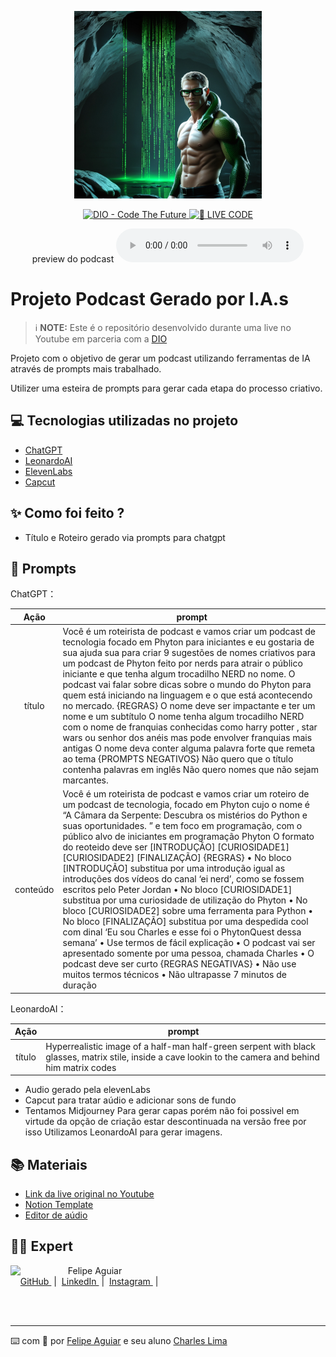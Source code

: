 <p align="center">
<img 
    src="./assets/CharlesCapaByLeonardo_hybrid_creature.jpg"
    width="300"
/>
</p>

<p align="center">
<a href="https://dio.me/">
    <img 
        src="https://img.shields.io/badge/DIO-Code_The_Future-28DA77?logo=youtube" 
        alt="DIO - Code The Future">
</a>
<a href="https://dio.me/">
<img 
    src="https://img.shields.io/badge/🔴_LIVE_CODE-FF5E72" 
    alt="🔴 LIVE CODE">
</a>
</p>

<p align="center">
    preview do podcast

<audio controls>
  <source src="https://drive.google.com/file/d/1bR_Of4UM712BjnWaR_UPQC7oC3QARI-K/view?usp=drive_link" type="audio/mpeg">
  Seu navegador não suporta o elemento de áudio.
</audio>


# Projeto Podcast Gerado por I.A.s


 > ℹ️ **NOTE:** Este é o repositório desenvolvido durante uma live no Youtube em parceria com a [DIO](https://dio.me)

Projeto com o objetivo de gerar um podcast utilizando ferramentas de IA através de prompts mais trabalhado.

Utilizer uma esteira de prompts para gerar cada etapa do processo criativo.

## 💻 Tecnologias utilizadas no projeto

- [ChatGPT](https://chat.openai.com/) 
- [LeonardoAI](https://app.leonardo.ai/)
- [ElevenLabs](https://beta.elevenlabs.io/)
- [Capcut](https://www.capcut.com/pt-br/)

## ✨ Como foi feito ?

- Título e Roteiro gerado via prompts para chatgpt
## 🧠 Prompts


ChatGPT：

|   Ação   | prompt                                                                                                                                                                                                                                                                         |
| :------: | ------------------------------------------------------------------------------------------------------------------------------------------------------------------------------------------------------------------------------------------------------------------------------ |
|  título  | Você é um roteirista de podcast e vamos criar um podcast de tecnologia focado em Phyton para iniciantes e eu gostaria de sua ajuda sua para criar 9 sugestões de nomes criativos para um podcast de Phyton feito por nerds para atrair o público iniciante e que tenha algum trocadilho NERD no nome. O podcast vai falar sobre dicas sobre o mundo do Phyton para quem está iniciando na linguagem e o que está acontecendo no mercado. {REGRAS} O nome deve ser impactante e ter um nome e um subtítulo O nome tenha algum trocadilho NERD com o nome de franquias conhecidas como harry potter , star wars ou senhor dos anéis mas pode envolver franquias mais antigas O nome deva conter alguma palavra forte que remeta ao tema {PROMPTS NEGATIVOS} Não quero que o título contenha palavras em inglês  Não quero nomes que não sejam marcantes. |
| conteúdo | Você é um roteirista de podcast e vamos criar um roteiro de um podcast de tecnologia, focado em Phyton cujo o nome é “A Câmara da Serpente: Descubra os mistérios do Python e suas oportunidades. ” e tem foco em programação, com o público alvo de iniciantes em programação Phyton O formato do reoteido deve ser [INTRODUÇÃO] [CURIOSIDADE1] [CURIOSIDADE2] [FINALIZAÇÃO] {REGRAS} •	No bloco [INTRODUÇÃO] substitua por uma introdução igual as introduções dos vídeos do canal ‘ei nerd’, como se fossem escritos pelo Peter Jordan •	No bloco [CURIOSIDADE1] substitua por uma curiosidade de utilização do Phyton •	No bloco [CURIOSIDADE2] sobre uma ferramenta para Python •	No bloco [FINALIZAÇÃO] substitua por uma despedida cool com dinal ‘Eu sou Charles e esse foi o PhytonQuest dessa semana’ •	Use termos de fácil explicação •	O podcast vai ser apresentado somente por uma pessoa, chamada Charles •	O podcast deve ser curto {REGRAS NEGATIVAS} •	Não use muitos termos técnicos •	Não ultrapasse 7 minutos de duração  |


LeonardoAI：

|  Ação  | prompt                                                                                 |
| :----: | -------------------------------------------------------------------------------------- |
| título | Hyperrealistic image of a half-man half-green serpent with black glasses, matrix stile, inside a cave lookin to the camera and behind him matrix codes |

- Audio gerado pela elevenLabs
- Capcut para tratar aúdio e adicionar sons de fundo
- Tentamos Midjourney Para gerar capas porém não foi possivel em virtude da opção de criação estar descontinuada na versão free por isso Utilizamos LeonardoAI para gerar imagens.

## 📚 Materiais

- [Link da live original no Youtube](https://www.youtube.com)
- [Notion Template](https://helpful-jump-17b.notion.site/PAS-Podcast-AI-Studio-210489e15d7a4a73b743bb159e45d06f?pvs=4)
- [Editor de aúdio](https://www.capcut.com/editor?from_page=landing_page&__action_from=picture_V%C3%ADdeos%20profissionais%20em%20minutos,%20n%C3%A3o%20em%20horas.)

## 👨‍💻 Expert

<p>
    <img 
      align=left 
      margin=10 
      width=80 
      src="https://avatars.githubusercontent.com/u/37452836?v=4"
    />
    <p>&nbsp&nbsp&nbspFelipe Aguiar<br>
    &nbsp&nbsp&nbsp
    <a 
        href="https://github.com/felipeAguiarCode">
        GitHub
    </a>
    &nbsp;|&nbsp;
    <a 
        href="www.linkedin.com/in/felipe-exe">
        LinkedIn
    </a>
    &nbsp;|&nbsp;
    <a 
        href="https://www.instagram.com/felipeaguiar.exe/">
        Instagram
    </a>
    &nbsp;|&nbsp;</p>
</p>
<br/><br/>
<p>

---

⌨️ com 💜 por [Felipe Aguiar](https://github.com/felipeAguiarCode) e seu aluno [Charles Lima](https://github.com/Underdarkshadow)

